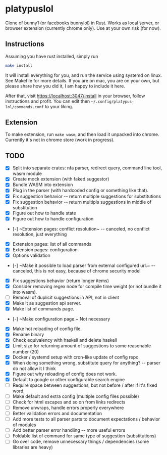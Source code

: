 # platypuslol

Clone of bunny1 (or facebooks bunnylol) in Rust. Works as local server, or browser extension (currently chrome only). Use at your own risk (for now).

## Instructions

Assuming you have rust installed, simply run

```bash
make install
```

It will install everything for you, and run the service using systemd on linux. See Makefile for more details.
If you are on mac, you are on your own, but please share how you did it, I am happy to include it here.

After that, visit [https://localhost:3047/install](https://localhost:3047/install) in your browser, follow instructions and profit.
You can edit then `~/.config/platypus-lol/commands.conf` to your liking.

## Extension

To make extension, run `make wasm`, and then load it unpacked into chrome. Currently it's not in chrome store (work in progress).

## TODO

- [x] Split into separate crates: nfa parser, redirect query, command line tool, wasm module
- [x] Create mock extension (with faked suggestor)
- [x] Bundle WASM into extension
- [x] Plug in the parser (with hardcoded config or something like that).
- [x] Fix suggestion behavior -- return multiple suggestions for substitutions
- [x] Fix suggestion behavior -- return multipls suggestions in middle of substitution
- [x] Figure out how to handle state
- [x] Figure out how to handle configuration
- [-] ~Extension pages: conflict resolution~ -- canceled, no conflict resolution, just everything
- [x] Extension pages: list of all commands
- [x] Extension pages: configuration
- [x] Options validation
- [-] ~Make it possible to load parser from external configured url.~ -- canceled, this is not easy, because of chrome security model
- [x] Fix suggestions behavior (return longer items)
- [x] Consider removing regex node for compile time weight (or not bundle it into wasm).
- [ ] Removal of duplicit suggestions in API, not in client
- [x] Make it as suggestion api server.
- [x] Make list of commands page.
- [-] ~Make configuration page.~ Not necessary
- [x] Make hot reloading of config file.
- [x] Rename binary
- [x] Check equivalency with haskell and delete haskell
- [x] Limit size for returning amount of suggestions to some reasonable number (20)
- [x] Docker / systemd setup with cron-like update of config repo
- [x] When doing something wrong, substitute query for anything? -- parser do not allow it I think
- [x] Figure out why reloading of config does not work.
- [x] Default to google or other configurable search engine
- [ ] Require space between suggestions, but not before / after if it's fixed word.
- [ ] Make default and extra config (multiple config files possible)
- [ ] Check for html escapes and so on from links redirects
- [ ] Remove unwraps, handle errors properly everywhere
- [ ] Better validation errors and documentation
- [ ] Add more tests to all parser parts to document expectations / behavior of modules
- [ ] Add better parser error handling -- more useful errors
- [ ] Foldable list of command for same type of suggestion (substitutions)
- [ ] Go over code, remove unnecessary things / dependencies (some libraries are heavy)

